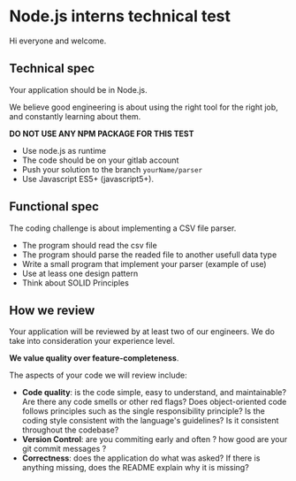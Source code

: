 # Node.js interns technical test
Hi everyone and welcome.

Technical spec
---------------
Your application should be in Node.js.

We believe good engineering is about using the right tool for the right job, and constantly learning about them. 

**DO NOT USE ANY NPM PACKAGE FOR THIS TEST**

* Use node.js as runtime
* The code should be on your gitlab account
* Push your solution to the branch `yourName/parser`
* Use Javascript ES5+ (javascript5+).

Functional spec
---------------
The coding challenge is about implementing a CSV file parser. 

- The program should read the csv file 
- The program should parse the readed file to another usefull data type
- Write a small program that implement your parser (example of use)
- Use at leass one design pattern
- Think about SOLID Principles 
 
How we review
----------------

Your application will be reviewed by at least two of our engineers. We do take into consideration your experience level.

**We value quality over feature-completeness**.

The aspects of your code we will review include:

* **Code quality**: is the code simple, easy to understand, and maintainable?  Are there any code smells or other red flags? Does object-oriented code follows principles such as the single responsibility principle? Is the coding style consistent with the language's guidelines? Is it consistent throughout the codebase?
* **Version Control**: are you commiting early and often ? how good are your git commit messages ? 
* **Correctness**: does the application do what was asked? If there is anything missing, does the README explain why it is missing? 
